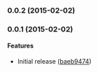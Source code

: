 <a name="0.0.2"></a>
### 0.0.2 (2015-02-02)


<a name="0.0.1"></a>
### 0.0.1 (2015-02-02)


#### Features

* Initial release ([baeb9474](https://bitbucket.org/atlassianlabs/jwt-authentication/commits/baeb94747d31800c0ed4d4e517425b2cdad300fa))


 